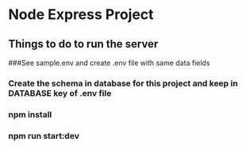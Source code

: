 # Node Express Project
## Things to do to run the server
###See sample.env and create .env file with same data fields
### Create the schema in database for this project and keep in DATABASE key of .env file
### npm install
### npm run start:dev

